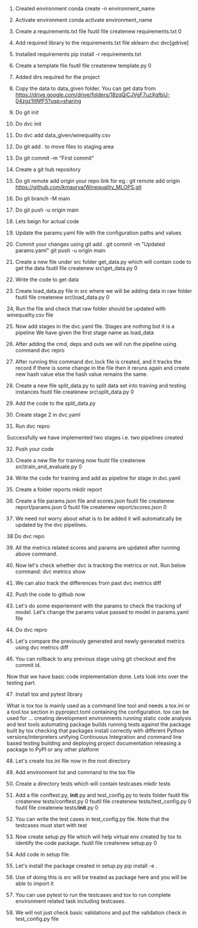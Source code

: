 1. Created environment
    conda create -n environment_name
   
2. Activate environment
    conda activate environment_name
   
3. Create a requirements.txt file
    fsutil file createnew requirements.txt 0
   
4. Add required library to the requirements.txt file
    sklearn
    dvc
    dvc[gdrive]
   
5. Installed requirements
    pip install -r requirements.txt
   
6. Create a template file
    fsutil file createnew template.py 0

7. Added dirs required for the project

8. Copy the data to data_given folder. You can get data from 
    https://drive.google.com/drive/folders/18zqQiCJVgF7uzXgfbIJ-04zgz1ItNfF5?usp=sharing
   
9. Do git init

10. Do dvc init

11. Do dvc add data_given/winequality.csv

12. Do git add . to move files to staging area

13. Do git commit -m "First commit"

14. Create a git hub repository

15. Do git remote add origin your repo link
    for eg.: git remote add origin https://github.com/kmaurya/Winequality_MLOPS.git
    
16. Do git branch -M main

17. Do git push -u origin main

18. Lets beign for actual code

19. Update the params.yaml file with the configuration paths and values

20. Commit your changes using 
    git add .
    git commit -m "Updated params.yaml"
    git push -u origin main
    
21. Create a new file under src folder get_data.py which will contain code to get the data
    fsutil file createnew src\get_data.py 0

22. Write the code to get data 

23. Create load_data.py file in src where we will be adding data in raw folder
    fsutil file createnew src\load_data.py 0

24, Run the file and check that raw folder should be updated with winequality.csv file

25. Now add stages in the dvc.yaml file. Stages are nothing but it is a pipeline 
    We have given the first stage name as load_data
    
26. After adding the cmd, deps and outs we will run the pipeline using command
    dvc repro
    
27. After running this command dvc.lock file is created, and it tracks the record if there is some change in the file 
    then it reruns again and create new hash value else the hash value remains the same.
    
28. Create a new file split_data.py to split data set into training and testing instances
    fsutil file createnew src\split_data.py 0
    
29. Add the code to the split_data.py

30. Create stage 2 in dvc.yaml

31. Run dvc repro

Successfully we have implemented two stages i.e. two pipelines created

32. Push your code 

33. Create a new file for training now 
    fsutil file createnew src\train_and_evaluate.py 0
    
34. Write the code for training and add as pipeline for stage in dvc.yaml

35. Create a folder reports 
    mkdir report
    
36. Create a file params.json file and scores.json
        fsutil file createnew report/params.json 0
        fsutil file createnew report/scores.json 0
    
37. We need not worry about what is to be added it will automatically be updated by the dvc pipelines.

38 Do dvc repo 

39. All the metrics related scores and params are updated after running above command.

40. Now let's check whether dvc is tracking the metrics or not. Run below command:
    dvc metrics show
    
41. We can also track the differences from past 
    dvc metrics diff
    
42. Push the code to github now

43. Let's do some experiement with the params to check the tracking of model.
    Let's change the params value passed to model in params.yaml file
    
44. Do dvc repro

45. Let's compare the previously generated and newly generated metrics using 
    dvc metrics diff
    
46. You can rollback to any previous stage using git checkout and the commit id.

Now that we have basic code implementation done. Lets look into over the testing part.

47. Install tox and pytest library

What is tox
tox is mainly used as a command line tool and needs a tox.ini or a tool.tox section in pyproject.toml containing the 
configuration.
tox can be used for ...
        creating development environments
        running static code analysis and test tools
        automating package builds
        running tests against the package built by tox
        checking that packages install correctly with different Python versions/interpreters
        unifying Continuous Integration and command line based testing
        building and deploying project documentation
        releasing a package to PyPI or any other platform

48. Let's create tox.ini file now in the root directory

49. Add environment list and command to the tox file

50. Create a directory tests which will contain testcases
    mkdir tests
    
51. Add a file conftest.py, __init__.py and test_config.py to tests folder
    fsutil file createnew tests/conftest.py 0
    fsutil file createnew tests/test_config.py 0
    fsutil file createnew tests/__init__.py 0

52. You can write the test cases in test_config.py file. Note that the testcases must start with test

53. Now create setup.py file which will help virtual env created by tox to identify the code package.
     fsutil file createnew setup.py 0
    
54. Add code in setup file.

55. Let's install the package created in setup.py
    pip install -e .
    
56. Use of doing this is src will be treated as package here and you will be able to import it

57. You can use pytest to run the testcases and tox to run complete environment related task including testcases.

58. We will not just check basic validations and put the validation check in test_config.py file

    
    


    











   
